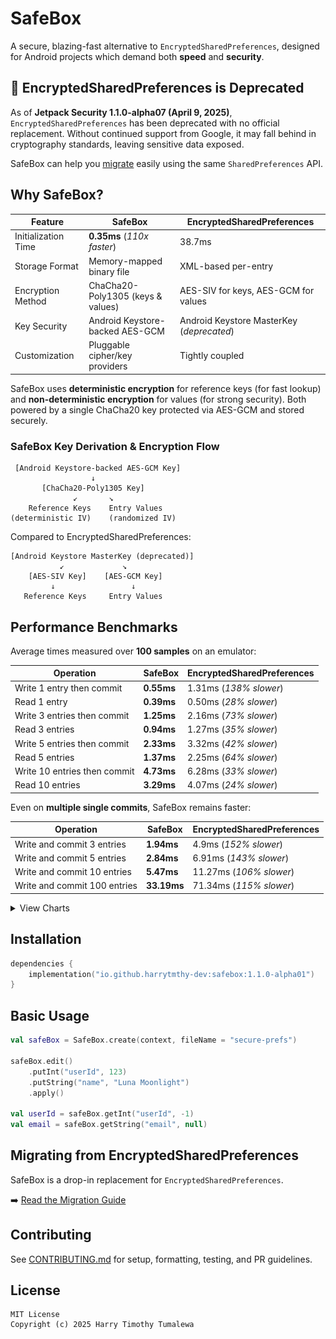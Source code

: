 # SafeBox

A secure, blazing-fast alternative to `EncryptedSharedPreferences`, designed for Android projects which demand both **speed** and **security**.

## 🚨 EncryptedSharedPreferences is Deprecated
As of **Jetpack Security 1.1.0-alpha07 (April 9, 2025)**, `EncryptedSharedPreferences` has been deprecated with no official replacement. Without continued support from Google, it may fall behind in cryptography standards, leaving sensitive data exposed.

SafeBox can help you [migrate](docs/MIGRATION.md) easily using the same `SharedPreferences` API.

## Why SafeBox?

| Feature             | SafeBox                           | EncryptedSharedPreferences                |
|---------------------|-----------------------------------|-------------------------------------------|
| Initialization Time | **0.35ms** (*110x faster*)        | 38.7ms                                    |
| Storage Format      | Memory-mapped binary file         | XML-based per-entry                       |
| Encryption Method   | ChaCha20-Poly1305 (keys & values) | AES-SIV for keys, AES-GCM for values      |
| Key Security        | Android Keystore-backed AES-GCM   | Android Keystore MasterKey (*deprecated*) |
| Customization       | Pluggable cipher/key providers    | Tightly coupled                           |

SafeBox uses **deterministic encryption** for reference keys (for fast lookup) and **non-deterministic encryption** for values (for strong security). Both powered by a single ChaCha20 key protected via AES-GCM and stored securely.

### SafeBox Key Derivation & Encryption Flow

```
 [Android Keystore-backed AES-GCM Key]
                  ↓
       [ChaCha20-Poly1305 Key]
              ↙       ↘
    Reference Keys    Entry Values
(deterministic IV)    (randomized IV)
```

Compared to EncryptedSharedPreferences:

```
[Android Keystore MasterKey (deprecated)]
           ↙             ↘
    [AES-SIV Key]    [AES-GCM Key]
         ↓                 ↓
   Reference Keys     Entry Values

```

## Performance Benchmarks

Average times measured over **100 samples** on an emulator:

| Operation                    | SafeBox    | EncryptedSharedPreferences |
|------------------------------|------------|----------------------------|
| Write 1 entry then commit    | **0.55ms** | 1.31ms (*138% slower*)     |
| Read 1 entry                 | **0.39ms** | 0.50ms (*28% slower*)      |
| Write 3 entries then commit  | **1.25ms** | 2.16ms (*73% slower*)      |
| Read 3 entries               | **0.94ms** | 1.27ms (*35% slower*)      |
| Write 5 entries then commit  | **2.33ms** | 3.32ms (*42% slower*)      |
| Read 5 entries               | **1.37ms** | 2.25ms (*64% slower*)      |
| Write 10 entries then commit | **4.73ms** | 6.28ms (*33% slower*)      |
| Read 10 entries              | **3.29ms** | 4.07ms (*24% slower*)      |

Even on **multiple single commits**, SafeBox remains faster:

| Operation                    | SafeBox     | EncryptedSharedPreferences |
|------------------------------|-------------|----------------------------|
| Write and commit 3 entries   | **1.94ms**  | 4.9ms (*152% slower*)      |
| Write and commit 5 entries   | **2.84ms**  | 6.91ms (*143% slower*)     |
| Write and commit 10 entries  | **5.47ms**  | 11.27ms (*106% slower*)    |
| Write and commit 100 entries | **33.19ms** | 71.34ms (*115% slower*)    |

<details>

<summary>View Charts</summary>

![Read Performance](docs/charts/read_performance_chart.png)

![Write Performance](docs/charts/write_performance_chart.png)

![Write then Commit Performance](docs/charts/write_commit_performance_chart.png)

</details>

## Installation

```kotlin
dependencies {
    implementation("io.github.harrytmthy-dev:safebox:1.1.0-alpha01")
}
```

## Basic Usage

```kotlin
val safeBox = SafeBox.create(context, fileName = "secure-prefs")

safeBox.edit()
    .putInt("userId", 123)
    .putString("name", "Luna Moonlight")
    .apply()

val userId = safeBox.getInt("userId", -1)
val email = safeBox.getString("email", null)
```

## Migrating from EncryptedSharedPreferences

SafeBox is a drop-in replacement for `EncryptedSharedPreferences`.

➡️ [Read the Migration Guide](docs/MIGRATION.md)

## Contributing

See [CONTRIBUTING.md](CONTRIBUTING.md) for setup, formatting, testing, and PR guidelines.

## License

```
MIT License
Copyright (c) 2025 Harry Timothy Tumalewa
```